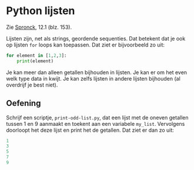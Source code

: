# Python lijsten
Zie [Spronck](http://www.spronck.net/pythonbook/pythonboek.pdf), 12.1 (blz. 153).

Lijsten zijn, net als strings, geordende sequenties. Dat betekent dat je ook op lijsten `for` loops kan toepassen. Dat ziet er bijvoorbeeld zo uit:

```python
for element in [1,2,3]:
    print(element)
```

Je kan meer dan alleen getallen bijhouden in lijsten. Je kan er om het even welk type data in kwijt. Je kan zelfs lijsten in andere lijsten bijhouden (al overdrijf je best niet).

## Oefening
Schrijf een scriptje, `print-odd-list.py`, dat een lijst met de oneven getallen tussen 1 en 9 aanmaakt en toekent aan een variabele `my_list`. Vervolgens doorloopt het deze lijst en print het de getallen. Dat ziet er dan zo uit:

```python
1
3
5
7
9
```
